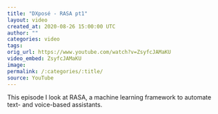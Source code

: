 ```yaml
---
title: "DXposé - RASA pt1"
layout: video
created_at: 2020-08-26 15:00:00 UTC
author: ""
categories: video
tags: 
orig_url: https://www.youtube.com/watch?v=ZsyfcJAMaKU
video_embed: ZsyfcJAMaKU
image: 
permalink: /:categories/:title/
source: YouTube
---
```


This episode I look at RASA, a machine learning framework to automate text- and voice-based assistants.